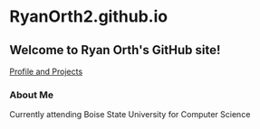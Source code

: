 # RyanOrth2.github.io
## Welcome to Ryan Orth's GitHub site!
[Profile and Projects](https://github.com/RyanOrth2)
### About Me
Currently attending Boise State University for Computer Science
